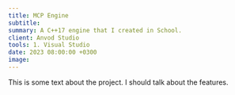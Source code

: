 ```yaml
---
title: MCP Engine
subtitle: 
summary: A C++17 engine that I created in School.
client: Anvod Studio
tools: 1. Visual Studio
date: 2023 08:00:00 +0300
image: 
---
```


This is some text about the project. I should talk about the features.